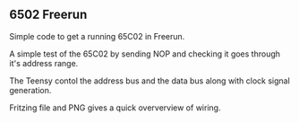 ## 6502 Freerun
Simple code to get a running 65C02 in Freerun.

A simple test of the 65C02 by sending NOP and checking it goes through it's address range.

The Teensy contol the address bus and the data bus along with clock signal generation.

Fritzing file and PNG gives a quick oververview of wiring. 
